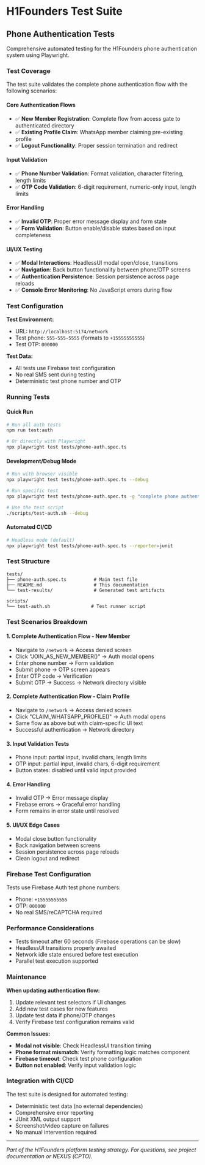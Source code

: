 # H1Founders Test Suite

## Phone Authentication Tests

Comprehensive automated testing for the H1Founders phone authentication system using Playwright.

### Test Coverage

The test suite validates the complete phone authentication flow with the following scenarios:

#### Core Authentication Flows
- ✅ **New Member Registration**: Complete flow from access gate to authenticated directory
- ✅ **Existing Profile Claim**: WhatsApp member claiming pre-existing profile
- ✅ **Logout Functionality**: Proper session termination and redirect

#### Input Validation
- ✅ **Phone Number Validation**: Format validation, character filtering, length limits
- ✅ **OTP Code Validation**: 6-digit requirement, numeric-only input, length limits

#### Error Handling
- ✅ **Invalid OTP**: Proper error message display and form state
- ✅ **Form Validation**: Button enable/disable states based on input completeness

#### UI/UX Testing
- ✅ **Modal Interactions**: HeadlessUI modal open/close, transitions
- ✅ **Navigation**: Back button functionality between phone/OTP screens
- ✅ **Authentication Persistence**: Session persistence across page reloads
- ✅ **Console Error Monitoring**: No JavaScript errors during flow

### Test Configuration

**Test Environment:**
- URL: `http://localhost:5174/network`
- Test phone: `555-555-5555` (formats to `+15555555555`)
- Test OTP: `000000`

**Test Data:**
- All tests use Firebase test configuration
- No real SMS sent during testing
- Deterministic test phone number and OTP

### Running Tests

#### Quick Run
```bash
# Run all auth tests
npm run test:auth

# Or directly with Playwright
npx playwright test tests/phone-auth.spec.ts
```

#### Development/Debug Mode
```bash
# Run with browser visible
npx playwright test tests/phone-auth.spec.ts --debug

# Run specific test
npx playwright test tests/phone-auth.spec.ts -g "complete phone authentication"

# Use the test script
./scripts/test-auth.sh --debug
```

#### Automated CI/CD
```bash
# Headless mode (default)
npx playwright test tests/phone-auth.spec.ts --reporter=junit
```

### Test Structure

```
tests/
├── phone-auth.spec.ts          # Main test file
├── README.md                   # This documentation
└── test-results/               # Generated test artifacts

scripts/
└── test-auth.sh               # Test runner script
```

### Test Scenarios Breakdown

#### 1. Complete Authentication Flow - New Member
- Navigate to `/network` → Access denied screen
- Click "JOIN_AS_NEW_MEMBER()" → Auth modal opens
- Enter phone number → Form validation
- Submit phone → OTP screen appears  
- Enter OTP code → Verification
- Submit OTP → Success → Network directory visible

#### 2. Complete Authentication Flow - Claim Profile
- Navigate to `/network` → Access denied screen
- Click "CLAIM_WHATSAPP_PROFILE()" → Auth modal opens
- Same flow as above but with claim-specific UI text
- Successful authentication → Network directory

#### 3. Input Validation Tests
- Phone input: partial input, invalid chars, length limits
- OTP input: partial input, invalid chars, 6-digit requirement
- Button states: disabled until valid input provided

#### 4. Error Handling
- Invalid OTP → Error message display
- Firebase errors → Graceful error handling
- Form remains in error state until resolved

#### 5. UI/UX Edge Cases
- Modal close button functionality
- Back navigation between screens
- Session persistence across page reloads
- Clean logout and redirect

### Firebase Test Configuration

Tests use Firebase Auth test phone numbers:
- Phone: `+15555555555`
- OTP: `000000` 
- No real SMS/reCAPTCHA required

### Performance Considerations

- Tests timeout after 60 seconds (Firebase operations can be slow)
- HeadlessUI transitions properly awaited
- Network idle state ensured before test execution
- Parallel test execution supported

### Maintenance

**When updating authentication flow:**
1. Update relevant test selectors if UI changes
2. Add new test cases for new features
3. Update test data if phone/OTP changes
4. Verify Firebase test configuration remains valid

**Common Issues:**
- **Modal not visible**: Check HeadlessUI transition timing
- **Phone format mismatch**: Verify formatting logic matches component
- **Firebase timeout**: Check test phone configuration
- **Button not enabled**: Verify input validation logic

### Integration with CI/CD

The test suite is designed for automated testing:
- Deterministic test data (no external dependencies)
- Comprehensive error reporting
- JUnit XML output support
- Screenshot/video capture on failures
- No manual intervention required

---

*Part of the H1Founders platform testing strategy. For questions, see project documentation or NEXUS (CPTO).*